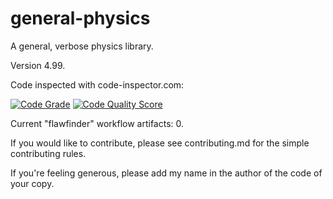# general-physics
A general, verbose physics library.

Version 4.99.

Code inspected with code-inspector.com:

[![Code Grade](<https://api.codiga.io/project/29293/status/svg>)](<https://frontend.code-inspector.com/project/29293/dashboard>)
[![Code Quality Score](<https://api.codiga.io/project/29293/score/svg>)](<https://frontend.code-inspector.com/project/29293/dashboard>)

Current "flawfinder" workflow artifacts: 0.

If you would like to contribute, please see contributing.md for the simple contributing rules.

If you're feeling generous, please add my name in the author of the code of your copy.
